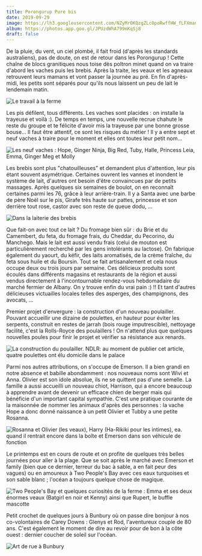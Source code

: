 ```yaml
---
title: Porongurup Pure bis
date: 2019-09-29
image: https://lh3.googleusercontent.com/NZyMrOKQzgZLc0poRwffHW_fLFXmanjfd9V8gHvrBHKRWxDBW8QCoAFnDOv3AFiQhXklzQG1gWCbufthHLvYZW_5KYkK9cegHvjcP-HNGyfaEixhNKlFoc0nVX8MwL1lQHJAbK0XTk8=w600
album: https://photos.app.goo.gl/JPUzdWhA799mKqSj8
draft: false
---
```


De la pluie, du vent, un ciel plombé, il fait froid (d'après les standards australiens), pas de doute, on est de retour dans les Porongurup ! Cette chaîne de blocs granitiques nous toise dès poltron minet quand on va traire d'abord les vaches puis les brebis. Après la traite, les veaux et les agneaux retrouvent leurs mamans et vont passer la journée au pré. En fin d'après-midi, les petits sont séparés pour qu'ils nous laissent un peu de lait le lendemain matin.

![Le travail à la ferme](https://lh3.googleusercontent.com/t_zLR9r8IjR42EHEI9MiCYXXgcbn1t0mCkAoXp4rlKCwKIVOI8UdJrYEEsO4I0ZXsWWZm3Jjrqor4awBPObH0wWpEXcQZPIDWOh1P7Th3x1HKZdcrOAHIvGMFiQjttimZywclv90314)

Les pis défilent, tous différents. Les vaches sont placides : on installe la trayeuse et voilà :). De temps en temps, une nouvelle recrue chahute le reste du groupe et te félicite d'avoir mis la trayeuse par une bonne grosse bouse... Il faut être attentif, ce sont les risques du métier ! Il y a entre sept et neuf vaches à traire pour le moment et elles ont toutes leur petit nom...

![Les neuf vaches : Hope, Ginger Ninja, Big Red, Tuby, Halle, Princess Leia, Emma, Ginger Meg et Molly](https://lh3.googleusercontent.com/OdF25_0_PgQ1mIHjMIkkVJFlVe6AuIP-es3GPWIsqy0vObD5adM7tHwWdrjU_z3vkR_TzTUdT1tedKC7QqDERp_1FaEXBMTpGAaCSPCtaJkPLA4h5XW2g7LoQ-o5pJHiuQHBnFjj3cE)

Les brebis sont plus "chatouilleuses" et demandent plus d'attention, leur pis étant souvent asymétrique. Certaines ouvrent les vannes et inondent le système de lait, d'autres ont besoin d'être convaincues par de petits massages. Après quelques six semaines de boulot, on en reconnaît certaines parmi les 76, grâce à leur arrière-train. Il y a Santa avec une barbe de père Noël sur le pis, Girafe très haute sur pattes, princesse et son derrière tout rose, castor avec son reste de queue dodu, ... 

![Dans la laiterie des brebis](https://lh3.googleusercontent.com/_d-euGusDMhmkEul9dP14imjEZyjIGeXrTCkxPp51xMr-QLoDzsXSqVUDTcHih-MHUpYwuuO-_b_0n0D7N7PZ4uLf1V-U9Lx5ocN-tmlZLayXDib5NumaU46Q-k5GVrjg81BdQ0LhqY)

Que fait-on avec tout ce lait ? Du fromage bien sûr : du Brie et du Camembert, du feta, du fromage frais, du Cheddar, du Pecorino, du Manchego. Mais le lait est aussi vendu frais (celui de mouton est particulièrement recherché par les gens intolérants au lactose). On fabrique également du yaourt, du kéfir, des laits aromatisés, de la crème fraîche, du feta sous huile et du Boursin. Tout se fait artisanalement et cela nous occupe deux ou trois jours par semaine. Ces délicieux produits sont écoulés dans différents magasins et restaurants de la région et aussi vendus directement à l'incontournable rendez-vous hebdomadaire du marché fermier de Albany. On y trouve enfin du vrai pain :) !! Et tant d'autres délicieuses victuailles locales telles des asperges, des champignons, des avocats, ...

Premier projet d'envergure : la construction d'un nouveau poulailler. Pouvant accueillir une dizaine de poulettes, en hauteur pour éviter les serpents, construit en restes de jarrah (bois rouge imputrescible), nettoyage facilité, c'est la Rolls-Royce des poulaillers ! On n'attend plus que quelques nouvelles poules pour finir le projet et vérifier sa résistance aux renards.

![La construction du poulailler. NDLR: au moment de publier cet article, quatre poulettes ont élu domicile dans le palace](https://lh3.googleusercontent.com/ObkAzj7a5UUK3_s4p2Qy27Fuj2jbzNPTmqMOXSttWwT6vwz9Ui-P985L6gpuun-ZVxKVEMvL0cP0niPCbyP4vtkip6Ndsu72g5QMOc45FtsN8oFtY691lSYHuWs8_KioID9eK2aCOYM)

Parmi nos autres attributions, on s'occupe de Emerson. Il a bien grandi en notre absence et babille abondamment : nos nouveaux noms sont Wivi et Anna. Olivier est son idole absolue, ils ne se quittent pas d'une semelle. La famille a aussi accueilli un nouveau chiot, Harrison, qui a encore beaucoup à apprendre avant de devenir un efficace chien de berger mais qui bénéficie d'un important capital sympathie. C'est une pratique courante de la maisonnée de nommer les animaux d'après des personnes : la vache Hope a donc donné naissance à un petit Olivier et Tubby a une petite Rosanna.

![Rosanna et Olivier (les veaux), Harry (Ha-Rikiki pour les intimes), ea. quand il rentrait encore dans la boîte et Emerson dans son véhicule de fonction](https://lh3.googleusercontent.com/TLJ4Hs8Rn-Zvp0NK4liENCBw-G4STRKRHFzBv1_j5ocC5KtoQS5PallTUVbNaSBG5CxMyiXQukQHI1yhvx433x7lH4463FCtQQi2ICjsqcto9ajyHDA9_iIDBcFKpHhZUQkvbv4H4Wg)

Le printemps est en cours de route et on profite de quelques très belles journées pour aller à la plage. Que se soit après le marché avec Emerson et family (bien que ce dernier, terreur du bac à sable, a en fait peur des vagues) ou en amoureux à Two People's Bay avec ces eaux turquoises et son sable blanc ; l'océan a toujours quelque chose de magique.

![Two People's Bay et quelques curiosités de la ferme : Emma et ses deux énormes veaux (Batgirl en noir et Kenny) ainsi que Rupert, le buffle mascotte](https://lh3.googleusercontent.com/0ZgwzV-i7yoXzPiOFhfjUm-tAXkWOs2spD3N5cioMfhWaNhP7wcR11Q7uVmreihb5662NgA_JdrFcyozTZRwnsTjffYrCWWRMeSjwv5jVdr3NPiCXi6dy8G5PUQ6RZWJ3yQrljY7QVo)

Petit crochet de quelques jours à Bunbury où on passe dire bonjour à nos co-volontaires de Carey Downs : Glenys et Rod, l'aventureux couple de 80 ans. C'est également le moment de dire au revoir pour de bon à la côte ouest : dernier coucher de soleil sur l'océan.   

![Art de rue à Bunbury](https://lh3.googleusercontent.com/GUf4Sw19KrYlcrxOeNoGsNRAzwhV4d8mzFRjFCuojx7kbn2MKX1022GCZ9K6Uo-CJgV-Wgjab48RxDFDn_xBkCmCelqxGjHmpxJQprKFKiY1esXFXMbFj0oh6hVolfEq56-H43qlXJc)
